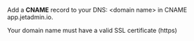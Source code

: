 Add a **CNAME** record to your DNS: &lt;domain name&gt; in CNAME app.jetadmin.io.

Your domain name must have a valid SSL certificate \(https\)

